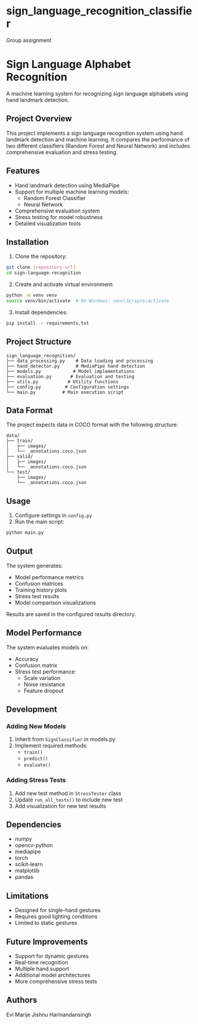 # sign_language_recognition_classifier
Group assignment 
# Sign Language Alphabet Recognition

A machine learning system for recognizing sign language alphabets using hand landmark detection.

## Project Overview

This project implements a sign language recognition system using hand landmark detection and machine learning. It compares the performance of two different classifiers (Random Forest and Neural Network) and includes comprehensive evaluation and stress testing.

## Features

* Hand landmark detection using MediaPipe
* Support for multiple machine learning models:
  - Random Forest Classifier
  - Neural Network
* Comprehensive evaluation system
* Stress testing for model robustness
* Detailed visualization tools

## Installation

1. Clone the repository:
```bash
git clone [repository-url]
cd sign-language-recognition
```

2. Create and activate virtual environment:
```bash
python -m venv venv
source venv/bin/activate  # On Windows: venv\Scripts\activate
```

3. Install dependencies:
```bash
pip install -r requirements.txt
```

## Project Structure

```
sign_language_recognition/
├── data_processing.py    # Data loading and processing
├── hand_detector.py      # MediaPipe hand detection
├── models.py            # Model implementations
├── evaluation.py       # Evaluation and testing
├── utils.py           # Utility functions
├── config.py         # Configuration settings
└── main.py          # Main execution script
```

## Data Format

The project expects data in COCO format with the following structure:
```
data/
├── train/
│   ├── images/
│   └── _annotations.coco.json
├── valid/
│   ├── images/
│   └── _annotations.coco.json
└── test/
    ├── images/
    └── _annotations.coco.json
```

## Usage

1. Configure settings in `config.py`
2. Run the main script:
```bash
python main.py
```

## Output

The system generates:
* Model performance metrics
* Confusion matrices
* Training history plots
* Stress test results
* Model comparison visualizations

Results are saved in the configured results directory.

## Model Performance

The system evaluates models on:
* Accuracy
* Confusion matrix
* Stress test performance:
  - Scale variation
  - Noise resistance
  - Feature dropout

## Development

### Adding New Models

1. Inherit from `SignClassifier` in models.py
2. Implement required methods:
   - `train()`
   - `predict()`
   - `evaluate()`

### Adding Stress Tests

1. Add new test method in `StressTester` class
2. Update `run_all_tests()` to include new test
3. Add visualization for new test results

## Dependencies

* numpy
* opencv-python
* mediapipe
* torch
* scikit-learn
* matplotlib
* pandas

## Limitations

* Designed for single-hand gestures
* Requires good lighting conditions
* Limited to static gestures

## Future Improvements

* Support for dynamic gestures
* Real-time recognition
* Multiple hand support
* Additional model architectures
* More comprehensive stress tests


## Authors

Evi Marije
Jishnu Harinandansingh


